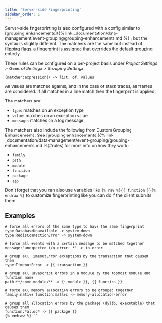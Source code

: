 ```yaml
---
title: 'Server-side Fingerprinting'
sidebar_order: 1
---
```


Server-side fingerprinting is also configured with a config similar to
[grouping enhancements]({% link _documentation/data-management/event-grouping/grouping-enhancements.md %}),
but the syntax is slightly different. The matchers are the same
but instead of flipping flags, a fingerprint is assigned that overrides the
default grouping entirely.

These rules can be configured on a per-project basis under *Project Settings > General Settings > Grouping Settings*.

```
(matcher:expression)+ -> list, of, values
```

All values are matched against, and in the case of stack traces, all frames are considered.
If all matches in a line match then the fingerprint is applied.

The matchers are:

- `type`: matches on an exception type
- `value`: matches on an exception value
- `message`: matches on a log message

The matchers also include the following from Custom Grouping Enhancements. See [grouping enhancements]({% link _documentation/data-management/event-grouping/grouping-enhancements.md %}#rules) for more info on how they work:

- `family`
- `path`
- `module`
- `function`
- `package`
- `app`



Don't forget that you can also use variables like `{% raw %}{{ function }}{% endraw %}` to
customize fingerprinting like you can do if the client submits them.

## Examples

```{% raw %}
# force all errors of the same type to have the same fingerprint
type:DatabaseUnavailable -> system-down
type:RedisConnectionError -> system-down

# force all events with a certain message to be matched together
message:"unexpected i/o error: *" -> io-error

# group all TimeoutError exceptions by the transaction that caused them
type:TimeoutError -> {{ transaction }}

# group all javascript errors in a module by the topmost module and function name
path:**/some-module/** -> {{ module }}, {{ function }}

# force all memory allocation errors to be grouped together
family:native function:malloc -> memory-allocation-error

# group all allocation errors by the package (dylib, executable) that caused them
function:*alloc* -> {{ package }}
{% endraw %}```
